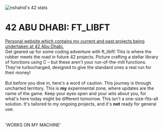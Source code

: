 ![nshahid's 42 stats](https://badge42.vercel.app/api/v2/cllho6vgj001108l4to6gq7l8/stats?cursusId=21&coalitionId=undefined)

# 42 ABU DHABI: FT_LIBFT
[Personal website which contains my current and past projects being undertaken at 42 Abu Dhabi.](https://42.nauman.cc/)<br />
Get geared up for some coding adventure with ft_libft! This is where the rubber meets the road in future 42 projects. Picture crafting a stellar library of functions using C – but these aren't your run-of-the-mill functions. They're turbocharged, designed to give the standard ones a real run for their money!<br/>
<br/>
But before you dive in, here's a word of caution. This journey is through uncharted territory. This is **my** experimental zone, where updates are the name of the game. Keep your eyes open and your wits about you, for what's here today might be different tomorrow. This isn't a one-size-fits-all solution. It's tailored to my ongoing projects, and it's **not** ready for general use.<br/>
<br/>
<br/>
'WORKS ON MY MACHINE'<br/>
